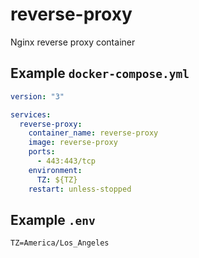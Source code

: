 # reverse-proxy
Nginx reverse proxy container

## Example `docker-compose.yml`

```yml
version: "3"

services:
  reverse-proxy:
    container_name: reverse-proxy
    image: reverse-proxy
    ports:
      - 443:443/tcp
    environment:
      TZ: ${TZ}
    restart: unless-stopped
```

## Example `.env`

```
TZ=America/Los_Angeles
```
